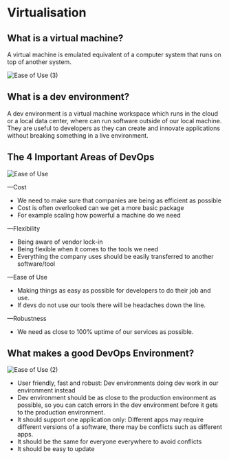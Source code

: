 # Virtualisation

## What is a virtual machine?
A virtual machine is emulated equivalent of a computer system that runs on top of another system.


![Ease of Use (3)](https://user-images.githubusercontent.com/129324316/232559134-60a96d95-171f-4431-90c4-430dfea0f46d.png)

## What is a dev environment?
A dev environment is a virtual machine workspace which runs in the cloud or a local data center, where can run software outside of our local machine. They are useful to developers as they can create and innovate applications without breaking something in a live environment.


 ## The 4 Important Areas of DevOps
![Ease of Use](https://user-images.githubusercontent.com/129324316/232518794-30e83636-ce14-483e-8d99-f7a23e91d8f1.png)

—Cost

- We need to make sure that companies are being as efficient as possible
- Cost is often overlooked can we get a more basic package
- For example scaling how powerful a machine do we need

—Flexibility

- Being aware of vendor lock-in
- Being flexible when it comes to the tools we need
- Everything the company uses should be easily transferred to another software/tool

—Ease of Use

- Making things as easy as possible for developers to do their job and use.
- If devs do not use our tools there will be headaches down the line.

—Robustness

- We need as close to 100% uptime of our services as possible.

## What makes a good DevOps Environment?

![Ease of Use (2)](https://user-images.githubusercontent.com/129324316/232559340-41c2ab79-7d7c-480c-b457-85b6fb9e6f94.png)

- User friendly, fast and robust: Dev environments doing dev work in our environment instead
- Dev environment should be as close to the production environment as possible, so you can catch errors in the dev environment before it gets to the production environment.
- It should support one application only: Different apps may require different versions of a software, there may be conflicts such as different apps.
- It should be the same for everyone everywhere to avoid conflicts
- It should be easy to update
